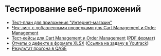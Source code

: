 # Тестирование веб-приложений
- [Тест-план для приложения "Интернет-магазин"](https://docs.google.com/spreadsheets/d/1zRUaSr67gEaQFMKxJr0-7mSfBAG3yWMCvUrChQNdpmY/edit?usp=sharing)
- [Чек-лист с добавленными проверками для Cart Management и Order Management](https://docs.google.com/spreadsheets/d/1DJLQ2DIPWk50Sqj5zfJDxdjhUac_bp7QKNt3KrqT0mo/edit?usp=sharing)
- [Тест-кейсы для Cart Management и Order Management](https://app.qase.io/project/G8?author=254&suite=105&tab=properties&previewMode=side) ([PDF формат](Test%20Cases%20for%20Payment%20and%20Cart.pdf))
- [Отчеты о дефекте в формате XLSX](Issues_cart_order_history.xlsx) ([Ссылка на задачу в Youtrack](https://artsiomrusau.youtrack.cloud/issue/G8-901/Web-App-Testing-Daria-Shlipakova))
- [Результат прогона в QASE](Test_run_cart_order_history.pdf)
